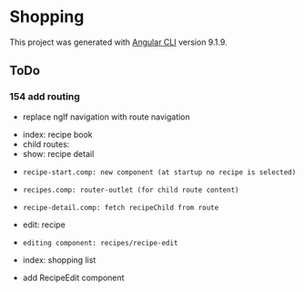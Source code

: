 # Shopping

This project was generated with [Angular CLI](https://github.com/angular/angular-cli) version 9.1.9.

## ToDo 
### 154 add routing
* replace ngIf navigation with route navigation
- index: recipe book
- child routes:
-   show: recipe detail
-     recipe-start.comp: new component (at startup no recipe is selected)
-     recipes.comp: router-outlet (for child route content)
-     recipe-detail.comp: fetch recipeChild from route
-   edit: recipe
-     editing component: recipes/recipe-edit
- index: shopping list

* add RecipeEdit component


